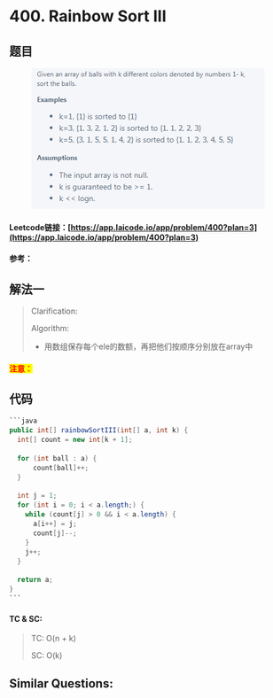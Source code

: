 # 400. Rainbow Sort III

## 题目

<figure><img src=".gitbook/assets/image.png" alt=""><figcaption></figcaption></figure>

#### Leetcode链接：[https://app.laicode.io/app/problem/400?plan=3](https://app.laicode.io/app/problem/400?plan=3)

#### 参考：

## 解法一

> Clarification:&#x20;
>
> Algorithm:&#x20;
>
> * 用数组保存每个ele的数额，再把他们按顺序分别放在array中

#### <mark style="color:red;">注意：</mark>

## 代码

````java
```java
public int[] rainbowSortIII(int[] a, int k) {
  int[] count = new int[k + 1];

  for (int ball : a) {
      count[ball]++;
  }

  int j = 1;
  for (int i = 0; i < a.length;) {
    while (count[j] > 0 && i < a.length) {
      a[i++] = j;
      count[j]--;
    }
    j++;
  }

  return a;
}
```
````

#### TC & SC:&#x20;

> TC: O(n + k)
>
> SC: O(k)

## **Similar Questions:**&#x20;
